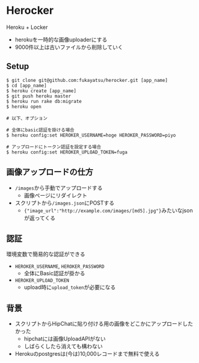Herocker
========

Heroku + Locker

- herokuを一時的な画像uploaderにする
- 9000件以上は古いファイルから削除していく

## Setup
```
$ git clone git@github.com:fukayatsu/herocker.git [app_name]
$ cd [app_name]
$ heroku create [app_name]
$ git push heroku master
$ heroku run rake db:migrate
$ heroku open

# 以下、オプション

# 全体にbasic認証を掛ける場合
$ heroku config:set HEROKER_USERNAME=hoge HEROKER_PASSWORD=piyo

# アップロードにトークン認証を設定する場合
$ heroku config:set HEROKER_UPLOAD_TOKEN=fuga
```

## 画像アップロードの仕方
- `/images`から手動でアップロードする
    - 画像ページにリダイレクト
- スクリプトから`/images.json`にPOSTする
    - `{"image_url":"http://example.com/images/[md5].jpg"}`みたいなjsonが返ってくる

## 認証
環境変数で簡易的な認証ができる

- `HEROKER_USERNAME`, `HEROKER_PASSWORD`
    - 全体にBasic認証が掛かる
- `HEROKER_UPLOAD_TOKEN`
    - upload時に`upload_token`が必要になる

## 背景
- スクリプトからHipChatに貼り付ける用の画像をどこかにアップロードしたかった
    - hipchatには画像UploadAPIがない
    - しばらくしたら消えても構わない
- Herokuのpostgresは(今は)10,000レコードまで無料で使える
